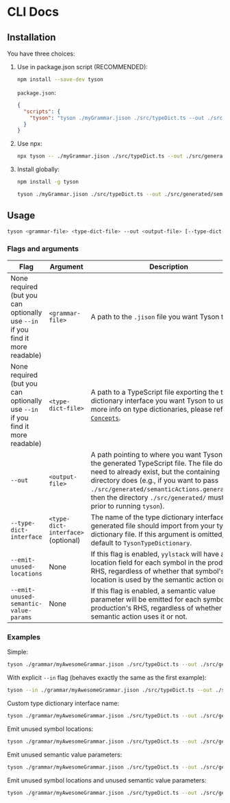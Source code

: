 # CLI Docs

## Installation

You have three choices:

1. Use in package.json script (RECOMMENDED):

   ```sh
   npm install --save-dev tyson
   ```

   `package.json`:

   ```json
   {
     "scripts": {
       "tyson": "tyson ./myGrammar.jison ./src/typeDict.ts --out ./src/generated/semanticActions.generated.ts"
     }
   }
   ```

2. Use npx:

   ```sh
   npx tyson -- ./myGrammar.jison ./src/typeDict.ts --out ./src/generated/semanticActions.generated.ts
   ```

3. Install globally:

   ```sh
   npm install -g tyson

   tyson ./myGrammar.jison ./src/typeDict.ts --out ./src/generated/semanticActions.generated.ts
   ```

## Usage

```sh
tyson <grammar-file> <type-dict-file> --out <output-file> [--type-dict-interface <type-dict-interface>] [--emit-unused-locations] [--emit-unused-semantic-value-params]
```

### Flags and arguments

| Flag                                                                           | Argument                           | Description                                                                                                                                                                                                                                                                                                      | Example value                                  |
| ------------------------------------------------------------------------------ | ---------------------------------- | ---------------------------------------------------------------------------------------------------------------------------------------------------------------------------------------------------------------------------------------------------------------------------------------------------------------- | ---------------------------------------------- |
| None required (but you can optionally use `--in` if you find it more readable) | `<grammar-file>`                   | A path to the `.jison` file you want Tyson to use.                                                                                                                                                                                                                                                               | `./grammar/myAwesomeGrammar.jison`             |
| None required (but you can optionally use `--in` if you find it more readable) | `<type-dict-file>`                 | A path to a TypeScript file exporting the type dictionary interface you want Tyson to use. For more info on type dictionaries, please refer to [`Concepts`](./concepts.md#type-dictionaries).                                                                                                                    | `./src/typeDict.ts`                            |
| `--out`                                                                        | `<output-file>`                    | A path pointing to where you want Tyson to emit the generated TypeScript file. The file does not need to already exist, but the containing directory does (e.g., if you want to pass `./src/generated/semanticActions.generated.ts`, then the directory `./src/generated/` must exist prior to running `tyson`). | `./src/generated/semanticActions.generated.ts` |
| `--type-dict-interface`                                                        | `<type-dict-interface>` (optional) | The name of the type dictionary interface the generated file should import from your type dictionary file. If this argument is omitted, it will default to `TysonTypeDictionary`.                                                                                                                                | `YourTysonTypeDict`                            |
| `--emit-unused-locations`                                                      | None                               | If this flag is enabled, `yylstack` will have a location field for each symbol in the production RHS, regardless of whether that symbol's location is used by the semantic action or not.                                                                                                                        | N/A                                            |
| `--emit-unused-semantic-value-params`                                          | None                               | If this flag is enabled, a semantic value parameter will be emitted for each symbol in a production's RHS, regardless of whether the semantic action uses it or not.                                                                                                                                             | N/A                                            |

### Examples

Simple:

```sh
tyson ./grammar/myAwesomeGrammar.jison ./src/typeDict.ts --out ./src/generated/semanticActions.generated.ts
```

With explicit `--in` flag (behaves exactly the same as the first example):

```sh
tyson --in ./grammar/myAwesomeGrammar.jison ./src/typeDict.ts --out ./src/generated/semanticActions.generated.ts
```

Custom type dictionary interface name:

```sh
tyson ./grammar/myAwesomeGrammar.jison ./src/typeDict.ts --out ./src/generated/semanticActions.generated.ts --type-dict-interface MyCustomTysonTypeDict
```

Emit unused symbol locations:

```sh
tyson ./grammar/myAwesomeGrammar.jison ./src/typeDict.ts --out ./src/generated/semanticActions.generated.ts --emit-unused-locations
```

Emit unused semantic value parameters:

```sh
tyson ./grammar/myAwesomeGrammar.jison ./src/typeDict.ts --out ./src/generated/semanticActions.generated.ts --emit-unused-semantic-value-params
```

Emit unused symbol locations and unused semantic value parameters:

```sh
tyson ./grammar/myAwesomeGrammar.jison ./src/typeDict.ts --out ./src/generated/semanticActions.generated.ts --emit-unused-locations --emit-unused-semantic-value-params
```

